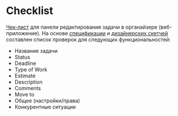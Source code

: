 # Checklist
[Чек-лист](https://github.com/Ed-Yunusov/Test-documentation/blob/main/Checklist/Checklist%20(Organizer).pdf) для панели редактирования задачи в органайзере (веб-приложение). 
На основе [спецификации](https://github.com/Ed-Yunusov/Test-documentation/blob/main/Checklist/Specification%20(Organizer).pdf) и [дизайнерских скетчей](https://github.com/Ed-Yunusov/Test-documentation/blob/main/Checklist/Designer%20sketches%20(Organizer).pdf) составлен список проверок для следующих функциональностей:
+ Название задачи
+ Status
+ Deadline
+ Type of Work
+ Estimate
+ Description
+ Comments
+ Move to
+ Общее (настройки/права)
+ Конкурентные ситуации
